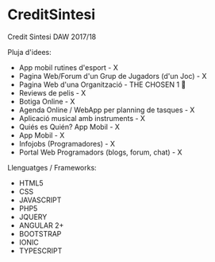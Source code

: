 # CreditSintesi
Credit Sintesi DAW 2017/18


Pluja d'idees:

  - App mobil rutines d'esport - X
  - Pagina Web/Forum d'un Grup de Jugadors (d'un Joc) - X
  - Pagina Web d'una Organització - THE CHOSEN 1 💪
  - Reviews de pelis - X
  - Botiga Online - X
  - Agenda Online / WebApp per planning de tasques - X
  - Aplicació musical amb instruments - X
  - Quiés es Quién? App Mobil - X
  - App Mobil - X
  - Infojobs (Programadores) - X
  - Portal Web Programadors (blogs, forum, chat) - X
  
Llenguatges / Frameworks:
  - HTML5
  - CSS
  - JAVASCRIPT
  - PHP5
  - JQUERY
  - ANGULAR 2+
  - BOOTSTRAP
  - IONIC
  - TYPESCRIPT
